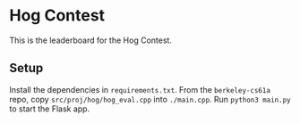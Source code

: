 # Hog Contest

This is the leaderboard for the Hog Contest.

## Setup

Install the dependencies in `requirements.txt`. From the `berkeley-cs61a` repo,
copy `src/proj/hog/hog_eval.cpp` into `./main.cpp`. Run `python3 main.py` to
start the Flask app.
